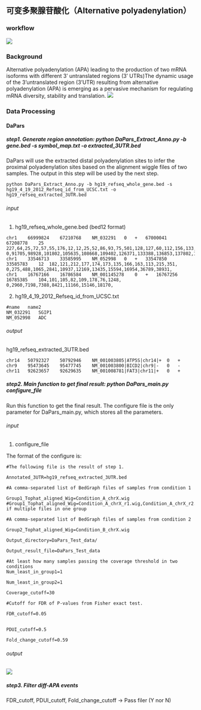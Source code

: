 ## 可变多聚腺苷酸化（Alternative polyadenylation）
### workflow
![](../assets/APA.F1.jpg)
### Background
Alternative polyadenylation (APA) leading to the production of two mRNA isoforms with different 3ʹ untranslated regions (3ʹ UTRs)The dynamic usage of the 3’untranslated region (3’UTR) resulting from alternative polyadenylation (APA) is emerging as a pervasive mechanism for regulating mRNA diversity, stability and translation. 
![](../assets/APA.F2.jpg)
### Data Processing
#### DaPars
##### step1. Generate region annotation: python DaPars_Extract_Anno.py -b gene.bed -s symbol_map.txt -o extracted_3UTR.bed
DaPars will use the extracted distal polyadenylation sites to infer the proximal polyadenylation sites based on the alignment wiggle files of two samples. The output in this step will be used by the next step.

```
python DaPars_Extract_Anno.py -b hg19_refseq_whole_gene.bed -s hg19_4_19_2012_Refseq_id_from_UCSC.txt -o hg19_refseq_extracted_3UTR.bed

```
###### input
1. hg19_refseq_whole_gene.bed (bed12 format)
```
chr1	66999824	67210768	NM_032291	0	+	67000041	67208778	25	227,64,25,72,57,55,176,12,12,25,52,86,93,75,501,128,127,60,112,156,133,203,65,165,2013,	0,91705,98928,101802,105635,108668,109402,126371,133388,136853,137802,139139,142862,145536,147727,155006,156048,161292,185152,195122,199606,205193,206516,207130,208931,
chr1	33546713	33585995	NM_052998	0	+	33547850	33585783	12	182,121,212,177,174,173,135,166,163,113,215,351,	0,275,488,1065,2841,10937,12169,13435,15594,16954,36789,38931,
chr1	16767166	16786584	NM_001145278	0	+	16767256	16785385	104,101,105,82,109,178,76,1248,	0,2960,7198,7388,8421,11166,15146,18170,
```
2. hg19_4_19_2012_Refseq_id_from_UCSC.txt
```
#name	name2
NM_032291	SGIP1
NM_052998	ADC
```
###### output
hg19_refseq_extracted_3UTR.bed
```
chr14	50792327	50792946	NM_001003805|ATP5S|chr14|+	0	+
chr9	95473645	95477745	NM_001003800|BICD2|chr9|-	0	-
chr11	92623657	92629635	NM_001008781|FAT3|chr11|+	0	+
```

##### step2. Main function to get final result: python DaPars_main.py configure_file
Run this function to get the final result. The configure file is the only parameter for DaPars_main.py, which stores all the parameters.
###### input
1. configure_file

The format of the configure is:
```
#The following file is the result of step 1.

Annotated_3UTR=hg19_refseq_extracted_3UTR.bed

#A comma-separated list of BedGraph files of samples from condition 1

Group1_Tophat_aligned_Wig=Condition_A_chrX.wig
#Group1_Tophat_aligned_Wig=Condition_A_chrX_r1.wig,Condition_A_chrX_r2.wig if multiple files in one group

#A comma-separated list of BedGraph files of samples from condition 2

Group2_Tophat_aligned_Wig=Condition_B_chrX.wig

Output_directory=DaPars_Test_data/

Output_result_file=DaPars_Test_data

#At least how many samples passing the coverage threshold in two conditions
Num_least_in_group1=1

Num_least_in_group2=1

Coverage_cutoff=30

#Cutoff for FDR of P-values from Fisher exact test.

FDR_cutoff=0.05


PDUI_cutoff=0.5

Fold_change_cutoff=0.59
```
###### output
![](../assets/APA.F3.jpg)

##### step3. Filter diff-APA events
FDR_cutoff, PDUI_cutoff, Fold_change_cutoff → Pass filer (Y nor N)

